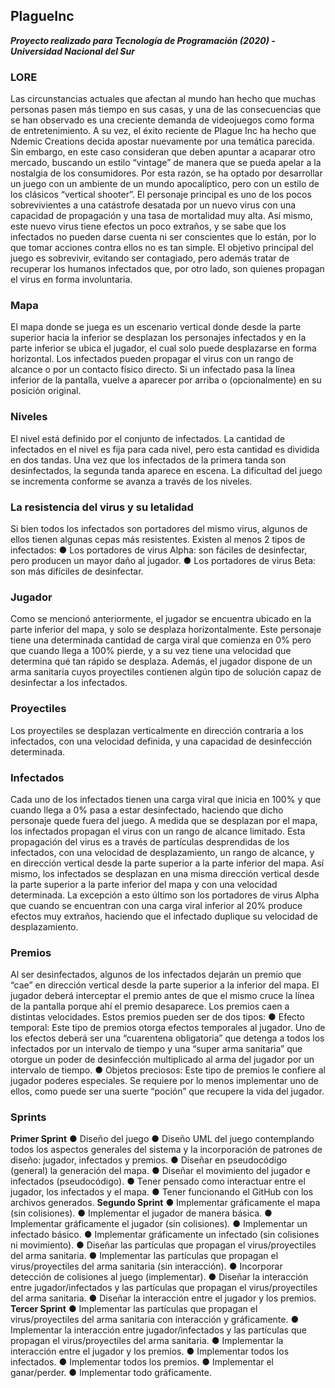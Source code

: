 ## PlagueInc
***Proyecto realizado para Tecnología de Programación (2020) - Universidad Nacional del Sur***

### LORE
Las circunstancias actuales que afectan al mundo han hecho que muchas personas pasen más tiempo en sus casas, y una de las consecuencias que se han observado es una creciente demanda de videojuegos como forma de entretenimiento. 
A su vez, el éxito reciente de Plague Inc ha hecho que Ndemic Creations decida apostar nuevamente por una temática parecida.
Sin embargo, en este caso consideran que deben apuntar a acaparar otro mercado, buscando un estilo “vintage” de manera que se pueda apelar a la nostalgia de los consumidores.
Por esta razón, se ha optado por desarrollar un juego con un ambiente de un mundo apocalíptico, pero con un estilo de los clásicos “vertical shooter”.
El personaje principal es uno de los pocos sobrevivientes a una catástrofe desatada por un nuevo virus con una capacidad de propagación y una tasa de mortalidad muy alta. Así
mismo, este nuevo virus tiene efectos un poco extraños, y se sabe que los infectados no pueden darse cuenta ni ser conscientes que lo están, por lo que tomar acciones contra ellos
no es tan simple.
El objetivo principal del juego es sobrevivir, evitando ser contagiado, pero además tratar de recuperar los humanos infectados que, por otro lado, son quienes propagan el virus en
forma involuntaria.


### Mapa
El mapa donde se juega es un escenario vertical donde desde la parte superior hacia la inferior se desplazan los personajes infectados y en la parte inferior se ubica el jugador, el cual solo puede desplazarse en forma horizontal.
Los infectados pueden propagar el virus con un rango de alcance o por un contacto físico directo. Si un infectado pasa la línea inferior de la pantalla, vuelve a aparecer por arriba o (opcionalmente) en su posición original.


### Niveles
El nivel está definido por el conjunto de infectados. La cantidad de infectados en el nivel es fija para cada nivel, pero esta cantidad es dividida en dos tandas. Una vez que los infectados de la primera tanda son desinfectados, la segunda tanda aparece en escena. 
La dificultad del juego se incrementa conforme se avanza a través de los niveles.


### La resistencia del virus y su letalidad
Si bien todos los infectados son portadores del mismo virus, algunos de ellos tienen algunas cepas más resistentes.
Existen al menos 2 tipos de infectados:
    ● Los portadores de virus Alpha: son fáciles de desinfectar, pero producen un mayor daño al jugador.
    ● Los portadores de virus Beta: son más difíciles de desinfectar.


### Jugador
Como se mencionó anteriormente, el jugador se encuentra ubicado en la parte inferior del mapa, y solo se desplaza horizontalmente. Este personaje tiene una determinada cantidad
de carga viral que comienza en 0% pero que cuando llega a 100% pierde, y a su vez tiene una velocidad que determina qué tan rápido se desplaza. Además, el jugador dispone de un
arma sanitaria cuyos proyectiles contienen algún tipo de solución capaz de desinfectar a los infectados.


### Proyectiles
Los proyectiles se desplazan verticalmente en dirección contraria a los infectados, con una velocidad definida, y una capacidad de desinfección determinada.


### Infectados
Cada uno de los infectados tienen una carga viral que inicia en 100% y que cuando llega a 0% pasa a estar desinfectado, haciendo que dicho personaje quede fuera del juego.
A medida que se desplazan por el mapa, los infectados propagan el virus con un rango de alcance limitado. Esta propagación del virus es a través de partículas desprendidas de los infectados, con una velocidad de desplazamiento, un rango de alcance, y en dirección vertical desde la parte superior a la parte inferior del mapa.
Así mismo, los infectados se desplazan en una misma dirección vertical desde la parte superior a la parte inferior del mapa y con una velocidad determinada. La excepción a esto
último son los portadores de virus Alpha que cuando se encuentran con una carga viral inferior al 20% produce efectos muy extraños, haciendo que el infectado duplique su velocidad de desplazamiento.


### Premios
Al ser desinfectados, algunos de los infectados dejarán un premio que “cae” en dirección vertical desde la parte superior a la inferior del mapa. El jugador deberá interceptar el premio antes de que el mismo cruce la línea de la pantalla porque ahí el premio desaparece.
Los premios caen a distintas velocidades. Estos premios pueden ser de dos tipos:
    ● Efecto temporal: Este tipo de premios otorga efectos temporales al jugador. Uno de los efectos deberá ser una “cuarentena obligatoria” que detenga a todos los infectados por un intervalo de tiempo y una “super arma sanitaria” que otorgue un poder de desinfección multiplicado al arma del jugador por un intervalo de tiempo.
    ● Objetos preciosos: Este tipo de premios le confiere al jugador poderes especiales. Se requiere por lo menos implementar uno de ellos, como puede ser una suerte “poción” que recupere la vida del jugador.
    

### Sprints
**Primer Sprint**
    ● Diseño del juego
    ● Diseño UML del juego contemplando todos los aspectos generales del sistema y la incorporación de patrones de diseño: jugador, infectados y premios.
    ● Diseñar en pseudocódigo (general) la generación del mapa.
    ● Diseñar el movimiento del jugador e infectados (pseudocódigo).
    ● Tener pensado como interactuar entre el jugador, los infectados y el mapa.
    ● Tener funcionando el GitHub con los archivos generados.
**Segundo Sprint**
    ● Implementar gráficamente el mapa (sin colisiones).
    ● Implementar el jugador de manera básica.
    ● Implementar gráficamente el jugador (sin colisiones).
    ● Implementar un infectado básico.
    ● Implementar gráficamente un infectado (sin colisiones ni movimiento).
    ● Diseñar las partículas que propagan el virus/proyectiles del arma sanitaria.
    ● Implementar las partículas que propagan el virus/proyectiles del arma sanitaria (sin
    interacción).
    ● Incorporar detección de colisiones al juego (implementar).
    ● Diseñar la interacción entre jugador/infectados y las partículas que propagan el
    virus/proyectiles del arma sanitaria.
    ● Diseñar la interacción entre el jugador y los premios.
**Tercer Sprint**
    ● Implementar las partículas que propagan el virus/proyectiles del arma sanitaria con
    interacción y gráficamente.
    ● Implementar la interacción entre jugador/infectados y las partículas que propagan el
    virus/proyectiles del arma sanitaria.
    ● Implementar la interacción entre el jugador y los premios.
    ● Implementar todos los infectados.
    ● Implementar todos los premios.
    ● Implementar el ganar/perder.
    ● Implementar todo gráficamente.

